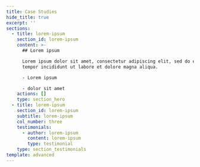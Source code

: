 ```yaml
---
title: Case Studies
hide_title: true
excerpt: ''
sections:
  - title: lorem-ipsum
    section_id: lorem-ipsum
    content: >-
      ## Lorem ipsum

      Lorem ipsum dolor sit amet, consectetur adipiscing elit, sed do eiusmod
      tempor incididunt ut labore et dolore magna aliqua.

      - Lorem ipsum

      - dolor sit amet
    actions: []
    type: section_hero
  - title: lorem-ipsum
    section_id: lorem-ipsum
    subtitle: lorem-ipsum
    col_number: three
    testimonials:
      - author: lorem-ipsum
        content: lorem-ipsum
        type: testimonial
    type: section_testimonials
template: advanced
---
```

